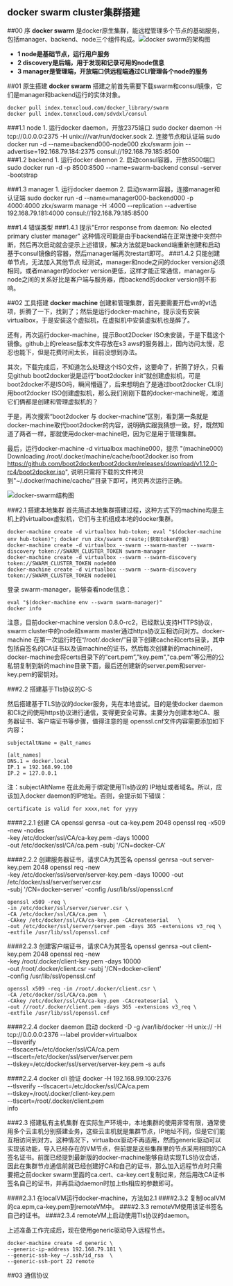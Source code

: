 
docker swarm cluster集群搭建
------
##00 序
**docker swarm** 是docker原生集群，能远程管理多个节点的基础服务，包括manager、backend、node三个组件构成。![docker
 swarm的架构图](http://image.slidesharecdn.com/dockerswarmv1-150401123157-conversion-gate01/95/docker-swarm-introduction-13-638.jpg?cb=1427891574)

- **1 node是基础节点，运行用户服务**
- **2 discovery是后端，用于发现和记录可用的node信息**
- **3 manager是管理端，开放端口供远程端通过CLI管理各个node的服务**

##01 原生搭建
**docker swarm** 搭建之前首先需要下载swarm和consul镜像，它们是manager和backend运行的实体对象。

	docker pull index.tenxcloud.com/docker_library/swarm
	docker pull index.tenxcloud.com/sdvdxl/consul
###1.1 node
	1. 运行docker daemon，开放2375端口
   	   sudo docker daemon -H tcp://0.0.0.0:2375 -H unix:///var/run/docker.sock
 	2. 连接节点和认证端
       sudo docker run -d --name=backend000-node000 zkx/swarm join --advertise=192.168.79.184:2375 consul://192.168.79.185:8500     
###1.2 backend
	1. 运行docker daemon
	2. 启动consul容器，开放8500端口
	   sudo docker run -d -p 8500:8500 --name=swarm-backend consul -server -bootstrap	

###1.3 manager
	1. 运行docker daemon
	2. 启动swarm容器，连接manager和认证端
	   sudo docker run -d --name=manager000-backend000 -p 4000:4000 zkx/swarm manage -H :4000 --replication --advertise 192.168.79.181:4000 consul://192.168.79.185:8500

###1.4 错误类型
###1.4.1 提示"Error response from daemon: No elected primary cluster manager"
	这种情况可能是由于backend端在正常连接中突然中断，然后再次启动就会提示上述错误，解决方法就是backend端重新创建和启动基于consul镜像的容器，然后manager端再次restart即可。
###1.4.2 只能创建单节点，无法加入其他节点
	经测试，manager和node之间的docker version必须相同，或者manager的docker version更低，这样才能正常通信，manager与node之间的关系好比是客户端与服务器，而backend的docker version则不影响。

##02 工具搭建
**docker machine** 创建和管理集群，首先要需要开启vm的vt选项，折腾了一下，找到了；然后是运行docker-machine，提示没有安装virtualbox，于是安装这个虚拟机，在虚拟机中安装虚拟机也是醉了。

还有，再次运行docker-machine，提示Boot2Docker ISO未安装，于是下载这个镜像。github上的release版本文件存放在s3 aws的服务器上，国内访问太慢，忍忍也能下，但是花费时间太长，目前没想到办法。

其次，下载完成后，不知道怎么处理这个ISO文件，这要命了，折腾了好久，只看见github boot2docker说是运行“boot2docker init”就创建虚拟机，可是boot2docker不是ISO吗，瞬间懵逼了，后来想明白了是通过boot2docker CLI利用boot2docker ISO创建虚拟机，那么我们刚刚下载的docker-machine呢，难道它们俩都是创建和管理虚拟机的？

于是，再次搜索“boot2docker 与 docker-machine”区别，看到第一条就是docker-machine取代boot2docker的内容，说明确实跟我猜想一致。好，既然知道了两者一样，那就使用docker-machine吧，因为它是用于管理集群。

最后，运行docker-machine -d virtualbox machine000，提示 "(machine000) Downloading /root/.docker/machine/cache/boot2docker.iso from https://github.com/boot2docker/boot2docker/releases/download/v1.12.0-rc4/boot2docker.iso", 说明只需将下载的文件拷贝到"~/.docker/machine/cache/"目录下即可，拷贝再次运行正确。

![docker-swarm结构图](http://ww4.sinaimg.cn/mw690/a750c5f9jw1f62jg580p0j20sc0eqjsx.jpg)

###2.1 搭建本地集群
首先简述本地集群搭建过程，这种方式下的machine均是主机上的virtualbox虚拟机，它们与主机组成本地的docker集群。

	docker-machine create -d virtualbox hub-token; eval "$(docker-machine env hub-token)"; docker run zkx/swarm create;(获取token的值)
	docker-machine create -d virtualbox --swarm --swarm-master --swarm-discovery token://SWARM_CLUSTER_TOKEN swarm-manager
	docker-machine create -d virtualbox --swarm --swarm-discovery token://SWARM_CLUSTER_TOKEN node000
	docker-machine create -d virtualbox --swarm --swarm-discovery token://SWARM_CLUSTER_TOKEN node001
登录 swarm-manager，能够查看node信息：

	eval "$(docker-machine env --swarm swarm-manager)"
	docker info

注意，目前docker-machine version 0.8.0-rc2，已经默认支持HTTPS协议，swarm cluster中的node和swarm master通过https协议互相访问对方。docker-machine 在第一次运行时在“/root/.docker/”目录下创建cache和certs目录，其中包括自签名的CA证书以及该machine的证书，然后每次创建新的machine时，docker-machine会将certs目录下的“cert.pem”,"key.pem","ca.pem"等公用的公私钥复制到新的machine目录下面，最后还创建新的server.pem和server-key.pem的密钥对。

###2.2 搭建基于Tls协议的C-S

然后搭建基于TLS协议的docker服务，先在本地尝试。目的是使docker daemon和Cli之间使用https协议进行通信，变得更安全可靠。主要分为创建本地CA、服务器证书、客户端证书等步骤，值得注意的是 openssl.cnf文件内容需要添加如下内容：
	
	subjectAltName = @alt_names

	[alt_names]
	DNS.1 = docker.local
	IP.1 = 192.168.99.100
	IP.2 = 127.0.0.1
注：subjectAltName 在此处用于绑定使用Tls协议的 IP地址或者域名。所以，应该加入docker daemon的IP地址。否则，会提示如下错误：

	certificate is valid for xxxx,not for yyyy

####2.2.1  创建 CA
	openssl genrsa -out ca-key.pem 2048
	openssl req -x509 -new -nodes \
	-key /etc/docker/ssl/CA/ca-key.pem -days 10000 \
	-out /etc/docker/ssl/CA/ca.pem -subj '/CN=docker-CA'

####2.2.2  创建服务器证书，请求CA为其签名
	openssl genrsa -out server-key.pem 2048
	openssl req -new  \
	-key /etc/docker/ssl/server/server-key.pem -days 10000 
	-out /etc/docker/ssl/server/server.csr \
	-subj '/CN=docker-server' -config /usr/lib/ssl/openssl.cnf

	openssl x509 -req \
	-in /etc/docker/ssl/server/server.csr \
	-CA /etc/docker/ssl/CA/ca.pem  \
	-CAkey /etc/docker/ssl/CA/ca-key.pem -CAcreateserial   \
	-out /etc/docker/ssl/server/server.pem -days 365 -extensions v3_req \
	-extfile /usr/lib/ssl/openssl.cnf

####2.2.3  创建客户端证书，请求CA为其签名
	openssl genrsa -out client-key.pem 2048
	openssl req -new  \
	-key /root/.docker/client-key.pem -days 10000 \
	-out /root/.docker/client.csr -subj '/CN=docker-client' \
	-config /usr/lib/ssl/openssl.cnf

	openssl x509 -req -in /root/.docker/client.csr \
	-CA /etc/docker/ssl/CA/ca.pem  \
	-CAkey /etc/docker/ssl/CA/ca-key.pem -CAcreateserial  \
	-out //root/.docker/client.pem -days 365 -extensions v3_req \
	-extfile /usr/lib/ssl/openssl.cnf

####2.2.4  docker daemon 启动
	dockerd -D -g /var/lib/docker -H unix:// -H tcp://0.0.0.0:2376 
	--label provider=virtualbox \
	--tlsverify \
	--tlscacert=/etc/docker/ssl/CA/ca.pem \
	--tlscert=/etc/docker/ssl/server/server.pem \
	--tlskey=/etc/docker/ssl/server/server-key.pem -s aufs

####2.2.4  docker cli 验证
	docker -H  192.168.99.100:2376 \
	--tlsverify --tlscacert=/etc/docker/ssl/CA/ca.pem  \
	--tlskey=/root/.docker/client-key.pem  \
	--tlscert=/root/.docker/client.pem \
	info

###2.3 搭建私有主机集群
在实际生产环境中，本地集群的使用非常有限，通常使用多个云主机分别搭建业务，这些云主机就是集群节点，IP地址不同，但是它们能互相访问到对方。这种情况下，virtualbox驱动不再适用，然而generic驱动可以实现该功能，导入已经存在的VM节点，但前提是这些集群里的节点采用相同的CA签名证书。前面已经提到最新版的docker-machine能够自动实现TLS协议会话，因此在集群节点通信前就已经创建好CA和自己的证书，那么加入远程节点时只需要把之前docker swarm里面的ca.cert、ca-key.cert复制过来，然后用改CA证书签名自己的证书，并再启动daemon时加上tls相应的参数即可。

####2.3.1 在localVM运行docker-machine，方法如2.1
####2.3.2 复制localVM的ca.epm,ca-key.pem到remoteVM中。
####2.3.3 remoteVM使用该证书签名自己的证书。
####2.3.4 remoteVM上启动使用Tls协议的daemon。

上述准备工作完成后，现在使用generic驱动导入远程节点。
	
	docker-machine create -d generic \
	--generic-ip-address 192.168.79.181 \
	--generic-ssh-key ~/.ssh/id_rsa  \
	--generic-ssh-port 22 remote


##03 通信协议
